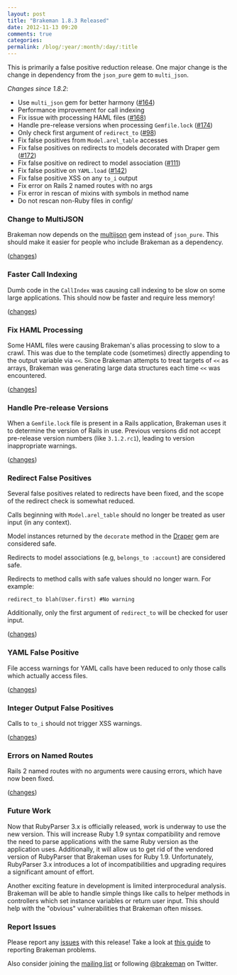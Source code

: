 ```yaml
---
layout: post
title: "Brakeman 1.8.3 Released"
date: 2012-11-13 09:20
comments: true
categories:
permalink: /blog/:year/:month/:day/:title
---
```


This is primarily a false positive reduction release. One major change is the change in dependency from the `json_pure` gem to `multi_json`.

_Changes since 1.8.2_:

 * Use `multi_json` gem for better harmony ([#164](https://github.com/presidentbeef/brakeman/issues/164))
 * Performance improvement for call indexing
 * Fix issue with processing HAML files ([#168](https://github.com/presidentbeef/brakeman/issues/168))
 * Handle pre-release versions when processing `Gemfile.lock` ([#174](https://github.com/presidentbeef/brakeman/issues/174))
 * Only check first argument of `redirect_to` ([#98](https://github.com/presidentbeef/brakeman/issues/98))
 * Fix false positives from `Model.arel_table` accesses
 * Fix false positives on redirects to models decorated with Draper gem ([#172](https://github.com/presidentbeef/brakeman/issues/172))
 * Fix false positive on redirect to model association ([#111](https://github.com/presidentbeef/brakeman/issues/111))
 * Fix false positive on `YAML.load` ([#142](https://github.com/presidentbeef/brakeman/issues/142))
 * Fix false positive XSS on any `to_i` output
 * Fix error on Rails 2 named routes with no args
 * Fix error in rescan of mixins with symbols in method name
 * Do not rescan non-Ruby files in config/

### Change to MultiJSON

Brakeman now depends on the [multijson](http://rdoc.info/github/intridea/multi_json) gem instead of `json_pure`. This should make it easier for people who include Brakeman as a dependency.

([changes](https://github.com/presidentbeef/brakeman/pull/166))

### Faster Call Indexing

Dumb code in the `CallIndex` was causing call indexing to be slow on some large applications. This should now be faster and require less memory!

([changes](https://github.com/presidentbeef/brakeman/pull/180))

### Fix HAML Processing

Some HAML files were causing Brakeman's alias processing to slow to a crawl. This was due to the template code (sometimes) directly appending to the output variable via `<<`. Since Brakeman attempts to treat targets of `<<` as arrays, Brakeman was generating large data structures each time `<<` was encountered.

([changes](https://github.com/presidentbeef/brakeman/pull/170)]

### Handle Pre-release Versions

When a `Gemfile.lock` file is present in a Rails application, Brakeman uses it to determine the version of Rails in use. Previous versions did not accept pre-release version numbers (like `3.1.2.rc1`), leading to version inappropriate warnings.

([changes](https://github.com/presidentbeef/brakeman/pull/176))

### Redirect False Positives

Several false positives related to redirects have been fixed, and the scope of the redirect check is somewhat reduced.

Calls beginning with `Model.arel_table` should no longer be treated as user input (in any context).

Model instances returned by the `decorate` method in the [Draper](https://github.com/drapergem/draper) gem are considered safe.

Redirects to model associations (e.g, `belongs_to :account`) are considered safe.

Redirects to method calls with safe values should no longer warn. For example:

    redirect_to blah(User.first) #No warning

Additionally, only the first argument of `redirect_to` will be checked for user input.

([changes](https://github.com/presidentbeef/brakeman/pull/177))

### YAML False Positive

File access warnings for YAML calls have been reduced to only those calls which actually access files.

([changes](https://github.com/presidentbeef/brakeman/pull/178))

### Integer Output False Positives

Calls to `to_i` should not trigger XSS warnings.

([changes](https://github.com/presidentbeef/brakeman/pull/179))

### Errors on Named Routes

Rails 2 named routes with no arguments were causing errors, which have now been fixed.

([changes](https://github.com/presidentbeef/brakeman/pull/181))

### Future Work

Now that RubyParser 3.x is officially released, work is underway to use the new version. This will increase Ruby 1.9 syntax compatibility and remove the need to parse applications with the same Ruby version as the application uses. Additionally, it will allow us to get rid of the vendored version of RubyParser that Brakeman uses for Ruby 1.9. Unfortunately, RubyParser 3.x introduces a lot of incompatibilities and upgrading requires a significant amount of effort.

Another exciting feature in development is limited interprocedural analysis. Brakeman will be able to handle simple things like calls to helper methods in controllers which set instance variables or return user input. This should help with the "obvious" vulnerabilities that Brakeman often misses.

### Report Issues

Please report any [issues](https://github.com/presidentbeef/brakeman/issues) with this release! Take a look at [this guide](https://github.com/presidentbeef/brakeman/wiki/How-to-Report-a-Brakeman-Issue) to reporting Brakeman problems.

Also consider joining the [mailing list](http://brakemanscanner.org/contact/) or following [@brakeman](https://twitter.com/brakeman) on Twitter.

